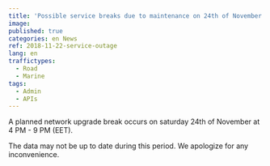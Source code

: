 ```yaml
---
title: 'Possible service breaks due to maintenance on 24th of November at 4 PM - 9 PM (EET)'
image: 
published: true
categories: en News
ref: 2018-11-22-service-outage
lang: en
traffictypes:
  - Road
  - Marine
tags:
  - Admin
  - APIs
---
```


A planned network upgrade break occurs on saturday 24th of November at 4 PM - 9 PM (EET). 

The data may not be up to date during this period. We apologize for any inconvenience.
